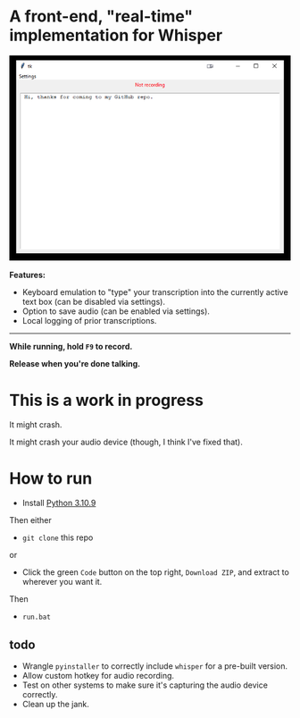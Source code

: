 # A front-end, "real-time" implementation for Whisper

![hi](images/1.png)

**Features:**
- Keyboard emulation to "type" your transcription into the currently active text box (can be disabled via settings).
- Option to save audio (can be enabled via settings).
- Local logging of prior transcriptions.
---
**While running, hold `F9` to record.**

**Release when you're done talking.**

# This is a work in progress

It might crash.

It might crash your audio device (though, I think I've fixed that).

# How to run
- Install [Python 3.10.9](https://www.python.org/downloads/release/python-3109/)


Then either
- `git clone` this repo 

 or 
- Click the green `Code` button on the top right, `Download ZIP`, and extract to wherever you want it.

Then
- `run.bat`

## todo
- Wrangle `pyinstaller` to correctly include `whisper` for a pre-built version.
- Allow custom hotkey for audio recording.
- Test on other systems to make sure it's capturing the audio device correctly.
- Clean up the jank.